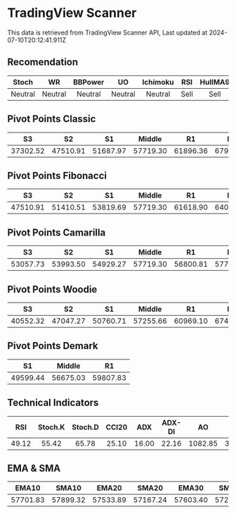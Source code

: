 # TradingView Scanner
This data is retrieved from TradingView Scanner API, Last updated at 2024-07-10T20:12:41.911Z

## Recomendation
| Stoch | WR | BBPower | UO | Ichimoku | RSI | HullMA9 |
| :---: | :---: | :---: | :---: | :---: | :---: | :---: |
| Neutral | Neutral | Neutral | Neutral | Neutral | Sell | Sell |

## Pivot Points Classic
| S3 | S2 | S1 | Middle | R1 | R2 | R3 |
| :---: | :---: | :---: | :---: | :---: | :---: | :---: |
| 37302.52 | 47510.91 | 51687.97 | 57719.30 | 61896.36 | 67927.69 | 78136.08 |

## Pivot Points Fibonacci
| S3 | S2 | S1 | Middle | R1 | R2 | R3 |
| :---: | :---: | :---: | :---: | :---: | :---: | :---: |
| 47510.91 | 51410.51 | 53819.69 | 57719.30 | 61618.90 | 64028.08 | 67927.69 |

## Pivot Points Camarilla
| S3 | S2 | S1 | Middle | R1 | R2 | R3 |
| :---: | :---: | :---: | :---: | :---: | :---: | :---: |
| 53057.73 | 53993.50 | 54929.27 | 57719.30 | 56800.81 | 57736.58 | 58672.35 |

## Pivot Points Woodie
| S3 | S2 | S1 | Middle | R1 | R2 | R3 |
| :---: | :---: | :---: | :---: | :---: | :---: | :---: |
| 40552.32 | 47047.27 | 50760.71 | 57255.66 | 60969.10 | 67464.05 | 71177.49 |

## Pivot Points Demark
| S1 | Middle | R1 |
| :---: | :---: | :---: |
| 49599.44 | 56675.03 | 59807.83 |

## Technical Indicators
| RSI | Stoch.K | Stoch.D | CCI20 | ADX | ADX-DI | AO | Mom | MACD | MACD | W.R | HullMA9 |
| :---: | :---: | :---: | :---: | :---: | :---: | :---: | :---: | :---: | :---: | :---: | :---: |
| 49.12 | 55.42 | 65.78 | 25.10 | 16.00 | 22.16 | 1082.85 | 347.49 | 103.11 | 0.67 | -49.32 | 57599.88 |

## EMA & SMA
| EMA10 | SMA10 | EMA20 | SMA20 | EMA30 | SMA30 | EMA50 | SMA50 | EMA100 | SMA100 | EMA200 | SMA200 |
| :---: | :---: | :---: | :---: | :---: | :---: | :---: | :---: | :---: | :---: | :---: | :---: |
| 57701.83 | 57899.32 | 57533.89 | 57167.24 | 57603.40 | 57204.74 | 58097.06 | 57696.01 | 59630.34 | 59602.90 | 61850.88 | 63037.30 |